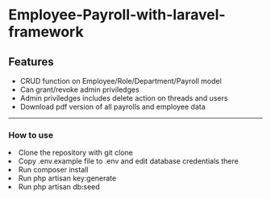 # Employee-Payroll-with-laravel-framework


<h2>Features</h2>

<ul>
  <li>CRUD function on Employee/Role/Department/Payroll model</li>
  <li>Can grant/revoke admin priviledges</li>
  <li>Admin priviledges includes delete action on threads and users </li>
  <li>Download pdf version of all payrolls and employee data</li>
</ul>  

<hr>
<h3>How to use</h3>
<li>Clone the repository with git clone</li>
<li>Copy .env.example file to .env and edit database credentials there</li>
<li>Run composer install</li>
<li>Run php artisan key:generate</li>
<li>Run php artisan db:seed</li>
